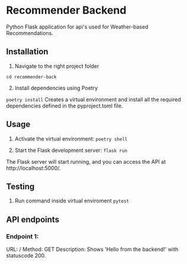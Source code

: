 # Recommender Backend

Python Flask application for api's used for Weather-based Recommendations.

## Installation

1. Navigate to the right project folder

`cd recommender-back`

2. Install dependencies using Poetry

`poetry install`
Creates a virtual environment and install all the required dependencies defined in the pyproject.toml file.

## Usage

1. Activate the virtual environment:
`poetry shell`

2. Start the Flask development server:
`flask run`

The Flask server will start running, and you can access the API at http://localhost:5000/.

## Testing

1. Run command inside virtual enviroment
`pytest`

## API endpoints

### Endpoint 1:

URL: /
Method: GET
Description: Shows 'Hello from the backend!' with statuscode 200.
